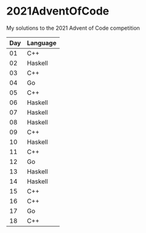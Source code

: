 # 2021AdventOfCode
My solutions to the 2021 Advent of Code competition

| Day | Language |
|-----|----------|
| 01  | C++      |
| 02  | Haskell  |
| 03  | C++      |
| 04  | Go       |
| 05  | C++      |
| 06  | Haskell  |
| 07  | Haskell  |
| 08  | Haskell  |
| 09  | C++      |
| 10  | Haskell  |
| 11  | C++      |
| 12  | Go       |
| 13  | Haskell  |
| 14  | Haskell  |
| 15  | C++      |
| 16  | C++      |
| 17  | Go       |
| 18  | C++      |
